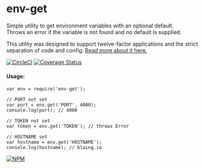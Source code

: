 # env-get

Simple utility to get environment variables with an optional default.  
Throws an error if the variable is not found and no default is supplied.

This utility was designed to support twelve-factor applications and the strict separation of code and config. 
[Read more about it here.](https://12factor.net/config)

[![CircleCI](https://circleci.com/gh/billylaing/env-get/tree/master.svg?style=svg)](https://circleci.com/gh/billylaing/env-get/tree/master)
[![Coverage Status](https://coveralls.io/repos/github/billylaing/env-get/badge.svg)](https://coveralls.io/github/billylaing/env-get)

#### Usage:
```
var env = require('env-get');

// PORT not set
var port = env.get('PORT', 4000);
console.log(port); // 4000

// TOKEN not set
var token = env.get('TOKEN'); // throws Error 

// HOSTNAME set
var hostname = env.get('HOSTNAME'); 
console.log(hostname); // blaing.io
```

[![NPM](https://nodei.co/npm/env-get.png?downloads=true)](https://nodei.co/npm/env-get/)
